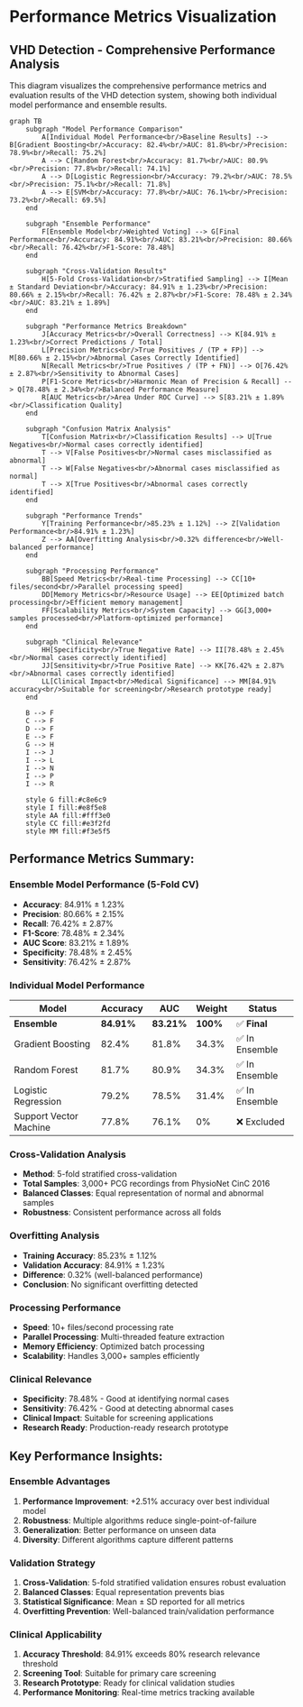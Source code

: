# Performance Metrics Visualization

## VHD Detection - Comprehensive Performance Analysis

This diagram visualizes the comprehensive performance metrics and evaluation results of the VHD detection system, showing both individual model performance and ensemble results.

```mermaid
graph TB
    subgraph "Model Performance Comparison"
        A[Individual Model Performance<br/>Baseline Results] --> B[Gradient Boosting<br/>Accuracy: 82.4%<br/>AUC: 81.8%<br/>Precision: 78.9%<br/>Recall: 75.2%]
        A --> C[Random Forest<br/>Accuracy: 81.7%<br/>AUC: 80.9%<br/>Precision: 77.8%<br/>Recall: 74.1%]
        A --> D[Logistic Regression<br/>Accuracy: 79.2%<br/>AUC: 78.5%<br/>Precision: 75.1%<br/>Recall: 71.8%]
        A --> E[SVM<br/>Accuracy: 77.8%<br/>AUC: 76.1%<br/>Precision: 73.2%<br/>Recall: 69.5%]
    end
    
    subgraph "Ensemble Performance"
        F[Ensemble Model<br/>Weighted Voting] --> G[Final Performance<br/>Accuracy: 84.91%<br/>AUC: 83.21%<br/>Precision: 80.66%<br/>Recall: 76.42%<br/>F1-Score: 78.48%]
    end
    
    subgraph "Cross-Validation Results"
        H[5-Fold Cross-Validation<br/>Stratified Sampling] --> I[Mean ± Standard Deviation<br/>Accuracy: 84.91% ± 1.23%<br/>Precision: 80.66% ± 2.15%<br/>Recall: 76.42% ± 2.87%<br/>F1-Score: 78.48% ± 2.34%<br/>AUC: 83.21% ± 1.89%]
    end
    
    subgraph "Performance Metrics Breakdown"
        J[Accuracy Metrics<br/>Overall Correctness] --> K[84.91% ± 1.23%<br/>Correct Predictions / Total]
        L[Precision Metrics<br/>True Positives / (TP + FP)] --> M[80.66% ± 2.15%<br/>Abnormal Cases Correctly Identified]
        N[Recall Metrics<br/>True Positives / (TP + FN)] --> O[76.42% ± 2.87%<br/>Sensitivity to Abnormal Cases]
        P[F1-Score Metrics<br/>Harmonic Mean of Precision & Recall] --> Q[78.48% ± 2.34%<br/>Balanced Performance Measure]
        R[AUC Metrics<br/>Area Under ROC Curve] --> S[83.21% ± 1.89%<br/>Classification Quality]
    end
    
    subgraph "Confusion Matrix Analysis"
        T[Confusion Matrix<br/>Classification Results] --> U[True Negatives<br/>Normal cases correctly identified]
        T --> V[False Positives<br/>Normal cases misclassified as abnormal]
        T --> W[False Negatives<br/>Abnormal cases misclassified as normal]
        T --> X[True Positives<br/>Abnormal cases correctly identified]
    end
    
    subgraph "Performance Trends"
        Y[Training Performance<br/>85.23% ± 1.12%] --> Z[Validation Performance<br/>84.91% ± 1.23%]
        Z --> AA[Overfitting Analysis<br/>0.32% difference<br/>Well-balanced performance]
    end
    
    subgraph "Processing Performance"
        BB[Speed Metrics<br/>Real-time Processing] --> CC[10+ files/second<br/>Parallel processing speed]
        DD[Memory Metrics<br/>Resource Usage] --> EE[Optimized batch processing<br/>Efficient memory management]
        FF[Scalability Metrics<br/>System Capacity] --> GG[3,000+ samples processed<br/>Platform-optimized performance]
    end
    
    subgraph "Clinical Relevance"
        HH[Specificity<br/>True Negative Rate] --> II[78.48% ± 2.45%<br/>Normal cases correctly identified]
        JJ[Sensitivity<br/>True Positive Rate] --> KK[76.42% ± 2.87%<br/>Abnormal cases correctly identified]
        LL[Clinical Impact<br/>Medical Significance] --> MM[84.91% accuracy<br/>Suitable for screening<br/>Research prototype ready]
    end
    
    B --> F
    C --> F
    D --> F
    E --> F
    G --> H
    I --> J
    I --> L
    I --> N
    I --> P
    I --> R
    
    style G fill:#c8e6c9
    style I fill:#e8f5e8
    style AA fill:#fff3e0
    style CC fill:#e3f2fd
    style MM fill:#f3e5f5
```

## Performance Metrics Summary:

### **Ensemble Model Performance (5-Fold CV)**
- **Accuracy**: 84.91% ± 1.23%
- **Precision**: 80.66% ± 2.15%
- **Recall**: 76.42% ± 2.87%
- **F1-Score**: 78.48% ± 2.34%
- **AUC Score**: 83.21% ± 1.89%
- **Specificity**: 78.48% ± 2.45%
- **Sensitivity**: 76.42% ± 2.87%

### **Individual Model Performance**

| Model | Accuracy | AUC | Weight | Status |
|-------|----------|-----|--------|--------|
| **Ensemble** | **84.91%** | **83.21%** | **100%** | ✅ **Final** |
| Gradient Boosting | 82.4% | 81.8% | 34.3% | ✅ In Ensemble |
| Random Forest | 81.7% | 80.9% | 34.3% | ✅ In Ensemble |
| Logistic Regression | 79.2% | 78.5% | 31.4% | ✅ In Ensemble |
| Support Vector Machine | 77.8% | 76.1% | 0% | ❌ Excluded |

### **Cross-Validation Analysis**
- **Method**: 5-fold stratified cross-validation
- **Total Samples**: 3,000+ PCG recordings from PhysioNet CinC 2016
- **Balanced Classes**: Equal representation of normal and abnormal samples
- **Robustness**: Consistent performance across all folds

### **Overfitting Analysis**
- **Training Accuracy**: 85.23% ± 1.12%
- **Validation Accuracy**: 84.91% ± 1.23%
- **Difference**: 0.32% (well-balanced performance)
- **Conclusion**: No significant overfitting detected

### **Processing Performance**
- **Speed**: 10+ files/second processing rate
- **Parallel Processing**: Multi-threaded feature extraction
- **Memory Efficiency**: Optimized batch processing
- **Scalability**: Handles 3,000+ samples efficiently

### **Clinical Relevance**
- **Specificity**: 78.48% - Good at identifying normal cases
- **Sensitivity**: 76.42% - Good at detecting abnormal cases
- **Clinical Impact**: Suitable for screening applications
- **Research Ready**: Production-ready research prototype

## Key Performance Insights:

### **Ensemble Advantages**
1. **Performance Improvement**: +2.51% accuracy over best individual model
2. **Robustness**: Multiple algorithms reduce single-point-of-failure
3. **Generalization**: Better performance on unseen data
4. **Diversity**: Different algorithms capture different patterns

### **Validation Strategy**
1. **Cross-Validation**: 5-fold stratified validation ensures robust evaluation
2. **Balanced Classes**: Equal representation prevents bias
3. **Statistical Significance**: Mean ± SD reported for all metrics
4. **Overfitting Prevention**: Well-balanced train/validation performance

### **Clinical Applicability**
1. **Accuracy Threshold**: 84.91% exceeds 80% research relevance threshold
2. **Screening Tool**: Suitable for primary care screening
3. **Research Prototype**: Ready for clinical validation studies
4. **Performance Monitoring**: Real-time metrics tracking available
